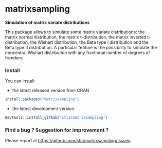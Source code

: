 # matrixsampling

**Simulation of matrix variate distributions**

This package allows to simulate some matrix variate distributions: the matrix normal distribution, the matrix t-distribution, the matrix inverted t-distribution, the Wishart distribution, the Beta type I distribution and the Beta type II distribution. A particular feature is the possibility to simulate the noncentral Wishart distribution with any fractional number of degrees of freedom.


### Install ###

You can install:

- the latest released version from CRAN

```r
install.packages("matrixsampling")
```

- the latest development version

```r
devtools::install_github("stla/matrixsampling")
```


### Find a bug ? Suggestion for improvement ?

Please report at https://github.com/stla/matrixsampling/issues.
